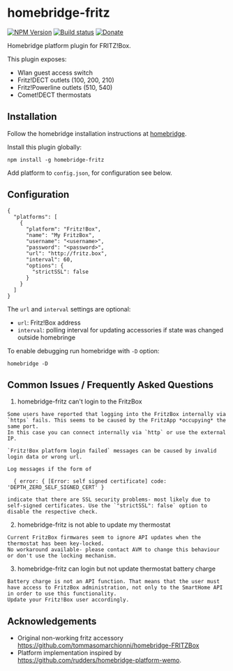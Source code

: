 # homebridge-fritz
[![NPM Version](https://img.shields.io/npm/v/homebridge-fritz.svg)](https://www.npmjs.com/package/homebridge-fritz)
[![Build status](https://travis-ci.org/andig/homebridge-fritz.svg?branch=master)](https://travis-ci.org/andig/homebridge-fritz)
[![Donate](https://img.shields.io/badge/Donate-PayPal-green.svg)](https://www.paypal.com/cgi-bin/webscr?cmd=_s-xclick&hosted_button_id=HGD5E9L28HQHC)


Homebridge platform plugin for FRITZ!Box.

This plugin exposes:

  - Wlan guest access switch
  - Fritz!DECT outlets (100, 200, 210)
  - Fritz!Powerline outlets (510, 540)
  - Comet!DECT thermostats


## Installation

Follow the homebridge installation instructions at [homebridge](https://www.npmjs.com/package/homebridge).

Install this plugin globally:

```
npm install -g homebridge-fritz
```

Add platform to `config.json`, for configuration see below.


## Configuration

```
{
  "platforms": [
    {
      "platform": "Fritz!Box",
      "name": "My FritzBox",
      "username": "<username>",
      "password": "<password>",
      "url": "http://fritz.box",
      "interval": 60,
      "options": {
        "strictSSL": false
      }
    }
  ]
}

```

The `url` and `interval` settings are optional:

  - `url`: Fritz!Box address
  - `interval`: polling interval for updating accessories if state was changed outside homebringe

To enable debugging run homebridge with `-D` option:

    homebridge -D


## Common Issues / Frequently Asked Questions

  1. homebridge-fritz can't login to the FritzBox

    Some users have reported that logging into the FritzBox internally via `https` fails. This seems to be caused by the FritzApp *occupying* the same port.
    In this case you can connect internally via `http` or use the external IP.

    `Fritz!Box platform login failed` messages can be caused by invalid login data or wrong url.

    Log messages if the form of

      { error: { [Error: self signed certificate] code: 'DEPTH_ZERO_SELF_SIGNED_CERT' }

    indicate that there are SSL security problems- most likely due to self-signed certificates. Use the `"strictSSL": false` option to disable the respective check.


  2. homebridge-fritz is not able to update my thermostat

    Current FritzBox firmwares seem to ignore API updates when the thermostat has been key-locked.
    No workaround available- please contact AVM to change this behaviour or don't use the locking mechanism.


  3. homebridge-fritz can login but not update thermostat battery charge

    Battery charge is not an API function. That means that the user must have access to FritzBox administration, not only to the SmartHome API in order to use this functionality.
    Update your Fritz!Box user accordingly.


## Acknowledgements

  - Original non-working fritz accessory https://github.com/tommasomarchionni/homebridge-FRITZBox
  - Platform implementation inspired by https://github.com/rudders/homebridge-platform-wemo.
